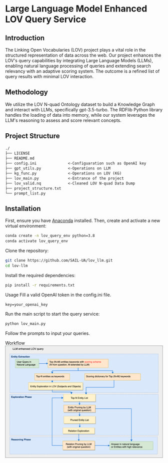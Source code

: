 # Large Language Model Enhanced LOV Query Service

## Introduction

The Linking Open Vocabularies (LOV) project plays a vital role in the structured representation of data across the web. Our project enhances the LOV's query capabilities by integrating Large Language Models (LLMs), enabling natural language processing of queries and extending search relevancy with an adaptive scoring system. The outcome is a refined list of query results with minimal LOV interaction.

## Methodology

We utilize the LOV N-quad Ontology dataset to build a Knowledge Graph and interact with LLMs, specifically gpt-3.5-turbo. The RDFlib Python library handles the loading of data into memory, while our system leverages the LLM's reasoning to assess and score relevant concepts.

## Project Structure
```
./
├── LICENSE                 
├── README.md                   
├── config.ini              <-Configuaration such as OpenAI key
├── gpt_utils.py            <-Operations on LLM
├── kg_func.py              <-Operations on LOV (KG)
├── lov_main.py             <-Entrance of the project
├── lov_valid.nq            <-Cleaned LOV N-quad Data Dump
├── project_structure.txt
└── prompt_list.py
```

## Installation

First, ensure you have [Anaconda](https://www.anaconda.com/products/distribution) installed. Then, create and activate a new virtual environment:


```bash
conda create -n lov_query_env python=3.8
conda activate lov_query_env
```

Clone the repository:
```bash
git clone https://github.com/SAIL-UA/lov_llm.git
cd lov-llm
```

Install the required dependencies:

```bash
pip install -r requirements.txt
```

Usage
Fill a valid OpenAI token in the config.ini file.
```
key=your_openai_key
```

Run the main script to start the query service:

```bash
python lov_main.py
```
Follow the prompts to input your queries.

Workflow
![Architecture Diagram](doc/LOV_LLM.drawio.png "Architecture Diagram")

